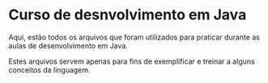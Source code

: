 # Curso de desnvolvimento em Java

Aqui, estão todos os arquivos que foram utilizados para praticar durante as aulas de desenvolvimento em Java.

Estes arquivos servem apenas para fins de exemplificar e treinar a alguns conceitos da linguagem.
